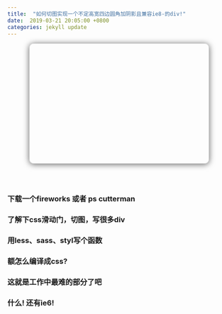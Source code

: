 ```yaml
---
title:  "如何切图实现一个不定高宽四边圆角加阴影且兼容ie8-的div!"
date:  2019-03-21 20:05:00 +0800
categories: jekyll update
---
```


<div
  style="width: 80%;height: 270px;margin: 0 auto;border: 1px solid #ccc;border-radius: 10px;box-shadow: 0 0 0 1px hsla(0,0%,100%,.3) inset, 0 .1em 1em rgba(0, 0, 0, 0.6)"
>
</div>

### &nbsp;

### 下载一个fireworks 或者 ps cutterman

### 了解下css滑动门，切图，写很多div

### 用less、sass、styl写个函数

### 额怎么编译成css?

### 这就是工作中最难的部分了吧

### 什么! 还有ie6!
